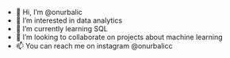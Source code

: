 - 👋 Hi, I’m @onurbalic
- 👀 I’m interested in data analytics
- 🌱 I’m currently learning SQL
- 💞️ I’m looking to collaborate on projects about machine learning
- 📫 You can reach me on instagram @onurbalicc

<!---
onurbalic/onurbalic is a ✨ special ✨ repository because its `README.md` (this file) appears on your GitHub profile.
You can click the Preview link to take a look at your changes.
--->
